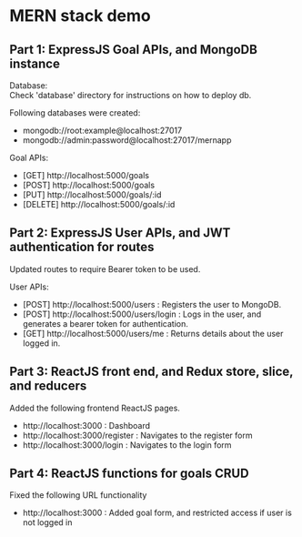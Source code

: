 # MERN stack demo

## Part 1: ExpressJS Goal APIs, and MongoDB instance

Database:  
Check 'database' directory for instructions on how to deploy db.  
  
Following databases were created:
- mongodb://root:example@localhost:27017
- mongodb://admin:password@localhost:27017/mernapp

Goal APIs:
- [GET] http://localhost:5000/goals
- [POST] http://localhost:5000/goals
- [PUT] http://localhost:5000/goals/:id
- [DELETE] http://localhost:5000/goals/:id

## Part 2: ExpressJS User APIs, and JWT authentication for routes
Updated routes to require Bearer token to be used.  
  
User APIs:
- [POST] http://localhost:5000/users : Registers the user to MongoDB.
- [POST] http://localhost:5000/users/login : Logs in the user, and generates a bearer token for authentication.
- [GET] http://localhost:5000/users/me : Returns details about the user logged in.

## Part 3: ReactJS front end, and Redux store, slice, and reducers
Added the following frontend ReactJS pages.

- http://localhost:3000 : Dashboard
- http://localhost:3000/register : Navigates to the register form
- http://localhost:3000/login : Navigates to the login form

## Part 4: ReactJS functions for goals CRUD
Fixed the following URL functionality

- http://localhost:3000 : Added goal form, and restricted access if user is not logged in